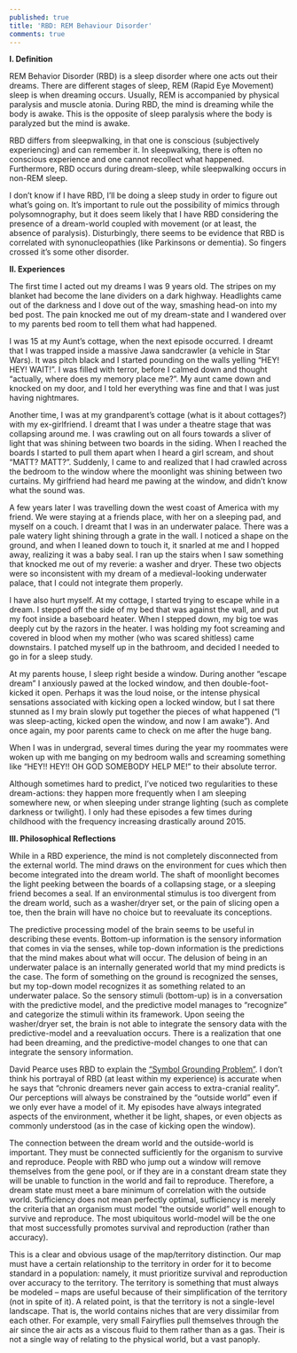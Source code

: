 ```yaml
---
published: true
title: 'RBD: REM Behaviour Disorder'
comments: true
---
```

**I. Definition**

REM Behavior Disorder (RBD)  is a sleep disorder where one acts out their dreams.  There are different stages of sleep, REM (Rapid Eye Movement) sleep is when dreaming occurs. Usually, REM is accompanied by physical paralysis and muscle atonia. During RBD, the mind is dreaming while the body is awake. This is the opposite of sleep paralysis where the body is paralyzed but the mind is awake.

RBD differs from sleepwalking, in that one is conscious (subjectively experiencing) and can remember it. In sleepwalking, there is often no conscious experience and one cannot recollect what happened. Furthermore, RBD occurs during dream-sleep, while sleepwalking occurs in non-REM sleep.

I don’t know if I have RBD, I’ll be doing a sleep study in order to figure out what’s going on. It’s important to rule out the possibility of mimics through polysomnography, but it does seem likely that I have RBD considering the presence of a dream-world coupled with movement (or at least, the absence of paralysis). Disturbingly, there seems to be evidence that RBD is correlated with synonucleopathies (like Parkinsons or dementia). So fingers crossed it’s some other disorder.

**II. Experiences**

The first time I acted out my dreams I was 9 years old. The stripes on my blanket had become the lane dividers on a dark highway. Headlights came out of the darkness and I dove out of the way, smashing head-on into my bed post. The pain knocked me out of my dream-state and I wandered over to my parents bed room to tell them what had happened.

I was 15 at my Aunt’s cottage, when the next episode occurred. I dreamt that I was trapped inside a massive Jawa sandcrawler (a vehicle in Star Wars). It was pitch black and I started pounding on the walls yelling “HEY! HEY! WAIT!”. I was filled with terror, before I calmed down and thought “actually, where does my memory place me?”. My aunt came down and knocked on my door, and I told her everything was fine and that I was just having nightmares.

Another time, I was at my grandparent’s cottage (what is it about cottages?) with my ex-girlfriend. I dreamt that I was under a theatre stage that was collapsing around me. I was crawling out on all fours towards a sliver of light that was shining between two boards in the siding. When I reached the boards I started to pull them apart when I heard a girl scream, and shout “MATT? MATT?”. Suddenly, I came to and realized that I had crawled across the bedroom to the window where the moonlight was shining between two curtains. My girlfriend had heard me pawing at the window, and didn’t know what the sound was.

A few years later I was travelling down the west coast of America with my friend. We were staying at a friends place, with her on a sleeping pad, and myself on a couch. I dreamt that I was in an underwater palace. There was a pale watery light shining through a grate in the wall. I noticed a shape on the ground, and when I leaned down to touch it, it snarled at me and I hopped away, realizing it was a baby seal. I ran up the stairs when I saw something that knocked me out of my reverie: a washer and dryer. These two objects were so inconsistent with my dream of a medieval-looking underwater palace, that I could not integrate them properly.

I have also hurt myself. At my cottage, I started trying to escape while in a dream. I stepped off the side of my bed that was against the wall, and put my foot inside a baseboard heater. When I stepped down, my big toe was deeply cut by the razors in the heater. I was holding my foot screaming and covered in blood when my mother (who was scared shitless) came downstairs. I patched myself up in the bathroom, and decided I needed to go in for a sleep study.

At my parents house, I sleep right beside a window. During another “escape dream” I  anxiously pawed at the locked window, and then double-foot-kicked it open. Perhaps it was the loud noise, or the intense physical sensations associated with kicking open a locked window, but I sat there stunned as I my brain slowly put together the pieces of what happened (“I was sleep-acting, kicked open the window, and now I am awake”). And once again, my poor parents came to check on me after the huge bang.

When I was in undergrad, several times during the year my roommates were woken up with me banging on my bedroom walls and screaming something like “HEY!! HEY!! OH GOD SOMEBODY HELP ME!” to their absolute terror.

Although sometimes hard to predict, I’ve noticed two regularities to these dream-actions: they happen more frequently when I am sleeping somewhere new, or when sleeping under strange lighting (such as complete darkness or twilight). I only had these episodes a few times during childhood with the frequency increasing drastically around 2015.

**III. Philosophical Reflections**

While in a RBD experience, the mind is not completely disconnected from the external world. The mind draws on the environment for cues which then become integrated into the dream world. The shaft of moonlight becomes the light peeking between the boards of a collapsing stage, or a sleeping friend becomes a seal. If an environmental stimulus is too divergent from the dream world, such as a washer/dryer set, or the pain of slicing open a toe, then the brain will have no choice but to reevaluate its conceptions.

The predictive processing model of the brain seems to be useful in describing these events. Bottom-up information is the sensory information that comes in via the senses, while top-down information is the predictions that the mind makes about what will occur. The delusion of being in an underwater palace is an internally generated world that my mind predicts is the case. The form of something on the ground is recognized the senses, but my top-down model recognizes it as something related to an underwater palace. So the sensory stimuli (bottom-up) is in a conversation with the predictive model, and the predictive model manages to “recognize” and categorize the stimuli within its framework. Upon seeing the washer/dryer set, the brain is not able to integrate the sensory data with the predictive-model and a reevaluation occurs. There is a realization that one had been dreaming, and the predictive-model changes to one that can integrate the sensory information. 

David Pearce uses RBD to explain the [“Symbol Grounding Problem”](https://www.quora.com/What-is-the-current-state-of-affairs-in-philosophy-concerning-the-symbol-grounding-problem). I don’t think his portrayal of RBD (at least within my experience) is accurate when he says that “chronic dreamers never gain access to extra-cranial reality”. Our perceptions will always be constrained by the “outside world” even if we only ever have a model of it. My episodes have always integrated aspects of the environment, whether it be light, shapes, or even objects as commonly understood (as in the case of kicking open the window).

The connection between the dream world and the outside-world is important. They must be connected sufficiently for the organism to survive and reproduce. People with RBD who jump out a window will remove themselves from the gene pool, or if they are in a constant dream state they will be unable to function in the world and fail to reproduce. Therefore, a dream state must meet a bare minimum of correlation with the outside world. Sufficiency does not mean perfectly optimal, sufficiency is merely the criteria that an organism must model “the outside world” well enough to survive and reproduce. The most ubiquitous world-model will be the one that most successfully promotes survival and reproduction (rather than accuracy).

This is a clear and obvious usage of the map/territory distinction. Our map must have a certain relationship to the territory in order for it to become standard in a population: namely, it must prioritize survival and reproduction over accuracy to the territory. The territory is something that must always be modeled – maps are useful because of their simplification of the territory (not in spite of it). A related point, is that the territory is not a single-level landscape. That is, the world contains niches that are very dissimilar from each other. For example, very small Fairyflies pull themselves through the air since the air acts as a viscous fluid to them rather than as a gas. Their is not a single way of relating to the physical world, but a vast panoply.
